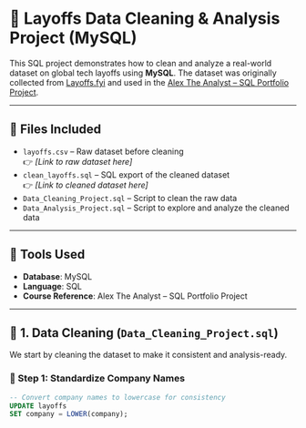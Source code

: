 # 💼 Layoffs Data Cleaning & Analysis Project (MySQL)

This SQL project demonstrates how to clean and analyze a real-world dataset on global tech layoffs using **MySQL**. The dataset was originally collected from [Layoffs.fyi](https://layoffs.fyi) and used in the [Alex The Analyst – SQL Portfolio Project](https://www.youtube.com/@AlexTheAnalyst).

---

## 📁 Files Included

- `layoffs.csv` – Raw dataset before cleaning  
  👉 _[Link to raw dataset here]_  
- `clean_layoffs.sql` – SQL export of the cleaned dataset  
  👉 _[Link to cleaned dataset here]_  
- `Data_Cleaning_Project.sql` – Script to clean the raw data
- `Data_Analysis_Project.sql` – Script to explore and analyze the cleaned data

---

## 🧰 Tools Used

- **Database**: MySQL
- **Language**: SQL
- **Course Reference**: Alex The Analyst – SQL Portfolio Project

---

## 🧹 1. Data Cleaning (`Data_Cleaning_Project.sql`)

We start by cleaning the dataset to make it consistent and analysis-ready.

### 🔸 Step 1: Standardize Company Names

```sql
-- Convert company names to lowercase for consistency
UPDATE layoffs
SET company = LOWER(company);
